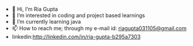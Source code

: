 - 👋 Hi, I’m Ria Gupta
- 👀 I’m interested in coding and project based learnings
- 🌱 I’m currently learning java
- 📫 How to reach me; through my e-mail id: riagupta031105@gmail.com
- linkedin:http://linkedin.com/in/ria-gupta-b295a7303
